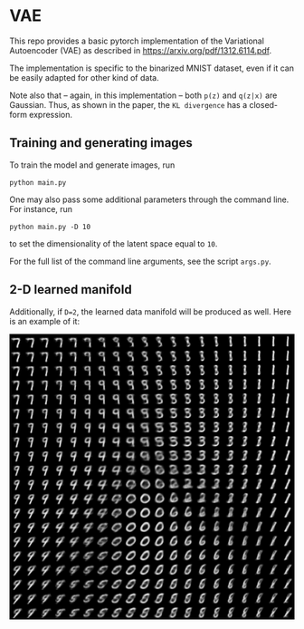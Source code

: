 # VAE

This repo provides a basic pytorch implementation of the Variational Autoencoder (VAE) as described in https://arxiv.org/pdf/1312.6114.pdf.

The implementation is specific to the binarized MNIST dataset, even if it can be easily adapted for other kind of data.

Note also that – again, in this implementation – both `p(z)` and `q(z|x)` are Gaussian. Thus, as shown in the paper, the `KL divergence` has a closed-form expression.

## Training and generating images

To train the model and generate images, run 

```
python main.py
```

One may also pass some additional parameters through the command line. For instance, run

```
python main.py -D 10
```

to set the dimensionality of the latent space equal to `10`.

For the full list of the command line arguments, see the script `args.py`.

## 2-D learned manifold

Additionally, if `D=2`, the learned data manifold will be produced as well. Here is an example of it:

![manifold](images/manifold_hl:1_hu:500_D:2_e:20.png)
